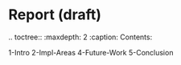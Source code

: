 # Report (draft)

.. toctree::
   :maxdepth: 2
   :caption: Contents:

   1-Intro
   2-Impl-Areas
   4-Future-Work
   5-Conclusion